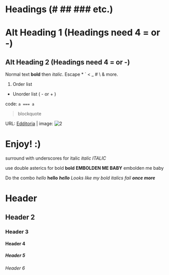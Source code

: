 # Headings (\# \#\# \#\#\# etc.)

Alt Heading 1 (Headings need 4 = or -)
====

Alt Heading 2 (Headings need 4 = or -)
----

Normal text **bold** then *italic*.
Escape \* \` \< \_ \# \\ & more.

1. Order list
- Unorder list ( - or + )

code: `a === a`

> blockquote

URL: [Edditoria][1] | image: ![2][]

[1]: https://edditoria.blogspot.com
[2]: https://avatars0.githubusercontent.com/u/2234073?v=3&s=40

<!-- please comment -->

# Enjoy! :)
surround with underscores for italic _italic_  _ITALIC_

use double asterics for bold **bold**  **EMBOLDEN ME BABY**  embolden me baby

Do the combo _hello_   **hello**  _**hello**_   _Looks like my bold italics fail_ **_once more_**

# Header
## Header 2
### Header 3
#### Header 4
##### Header 5
###### Header 6

